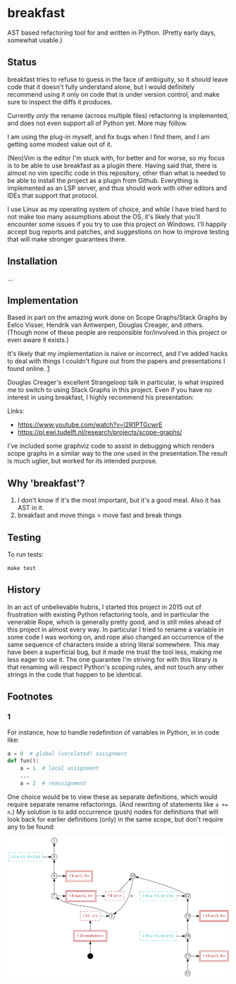 # breakfast

AST based refactoring tool for and written in Python. (Pretty early days,
somewhat usable.)

## Status

breakfast tries to refuse to guess in the face of ambiguity, so it
*should* leave code that it doesn't fully understand alone, but I would
definitely recommend using it only on code that is under version
control, and make sure to inspect the diffs it produces.

Currently *only* the rename (across multiple files) refactoring is
implemented, and does not even support all of Python yet. More may
follow.

I am using the plug-in myself, and fix bugs when I find them, and I am
getting some modest value out of it.

(Neo)Vim is the editor I'm stuck with, for better and for worse, so my
focus is to be able to use breakfast as a plugin there. Having said
that, there is almost no vim specific code in this repository, other
than what is needed to be able to install the project as a plugin from
Github. Everything is implemented as an LSP server, and thus should work
with other editors and IDEs that support that protocol.

I use Linux as my operating system of choice, and while I have tried
hard to not make too many assumptions about the OS, it's likely that
you'll encounter some issues if you try to use this project on Windows.
I'll happily accept bug reports and patches, and suggestions on how to
improve testing that will make stronger guarantees there.

## Installation

...

## Implementation

Based in part on the amazing work done on Scope Graphs/Stack Graphs by
Eelco Visser, Hendrik van Antwerpen, Douglas Creager, and others.
(Though none of these people are responsible for/involved in this
project or even aware it exists.)

It's likely that my implementation is naive or incorrect, and I've added
hacks to deal with things I couldn't figure out from the papers and
presentations I found online. [1](#1)

Douglas Creager's excellent Strangeloop talk in particular, is what
inspired me to switch to using Stack Graphs in this project. Even if you
have no interest in using breakfast, I highly recommend his
presentation:

Links:

* <https://www.youtube.com/watch?v=l2R1PTGcwrE>
* <https://pl.ewi.tudelft.nl/research/projects/scope-graphs/>

I've included some graphviz code to assist in debugging which renders
scope graphs in a similar  way to the one used in the presentation.The
result is much uglier, but worked for its intended purpose.



## Why 'breakfast'?


1. I don't know if it's the most important, but it's a good meal. Also
   it has AST in it.
2. breakfast and move things > move fast and break things

## Testing

To run tests:

```
make test
```

## History

In an act of unbelievable hubris, I started this project in 2015 out of
frustration with existing Python refactoring tools, and in particular the
venerable Rope, which is generally pretty good, and is still miles
ahead of this project in almost every way. In particular I tried to
rename a variable in some code I was working on, and rope also changed
an occurrence of the same sequence of characters inside a string literal
somewhere. This may have been a superficial bug, but it made me trust
the tool less, making me less eager to use it. The one guarantee I'm
striving for with this library is that renaming will respect Python's
scoping rules, and not touch any other strings in the code that happen
to be identical.


## Footnotes

### 1
For instance, how to handle redefinition of variables in Python,
in in code like:

```python
a = 0  # global (unrelated) assignment
def fun():
    a = 1  # local assignment
    ...
    a = 2  # reassignment
```

One choice would be to view these as separate definitions, which would
require separate rename refactorings. (And rewriting of statements like
`a += n`.) My solution is to add occurrence (push) nodes for definitions
that will look back for earlier definitions (only) in the same scope,
but don't require any to be found:

![node graph representation of reassignment of a variable](reassignment.png)

